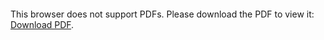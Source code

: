 <object data="./code_segments/01-CLOUD_MANAGEMENT.pdf" type="application/pdf" width="700px" height="700px">
    <embed src="./code_segments/01-CLOUD_MANAGEMENT.pdf">
        <p>This browser does not support PDFs. Please download the PDF to view it: <a href="./code_segments/01-CLOUD_MANAGEMENT.pdf">Download PDF</a>.</p>
    </embed>
</object>